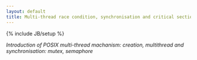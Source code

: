 ```yaml
---
layout: default 
title: Multi-thread race condition, synchronisation and critical section.
---
```

{% include JB/setup %}

<i>Introduction of POSIX multi-thread machanism: creation, multithread and synchronisation: mutex, semaphore</i>
